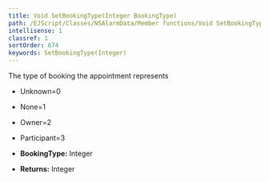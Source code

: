 ```yaml
---
title: Void SetBookingType(Integer BookingType)
path: /EJScript/Classes/NSAlarmData/Member functions/Void SetBookingType(Integer p_0)
intellisense: 1
classref: 1
sortOrder: 674
keywords: SetBookingType(Integer)
---
```



The type of booking the appointment represents
* Unknown=0
* None=1
* Owner=2
* Participant=3



* **BookingType:** Integer
* **Returns:** Integer


